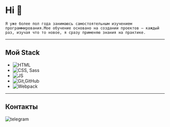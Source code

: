 # Hi 👋
```
Я уже более пол года занимаюсь самостоятельным изучением программирования.Мое обучение основано на создании проектов – каждый раз, изучая что то новое, я сразу применяю знания на практике.
```
---
## Мой Stack

* ![HTML](https://img.shields.io/badge/HTML-blue)
* ![CSS, Sass](https://img.shields.io/badge/CSS,Sass-red)
* ![JS](https://img.shields.io/badge/JS-yellow)
* ![Git,GitHub](https://img.shields.io/badge/Git,GitHub-black)
* ![Webpack](https://img.shields.io/badge/Webpack-orange)
---
## Контакты
![[telegram](https://t.me/NikolaiNikola1)](https://img.shields.io/badge/Telegram-black??style=for-the-badge&logo=telegram)